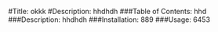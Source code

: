 #Title: okkk
#Description: hhdhdh
###Table of Contents: hhd
###Description: hhdhdh
###Installation: 889
###Usage: 6453